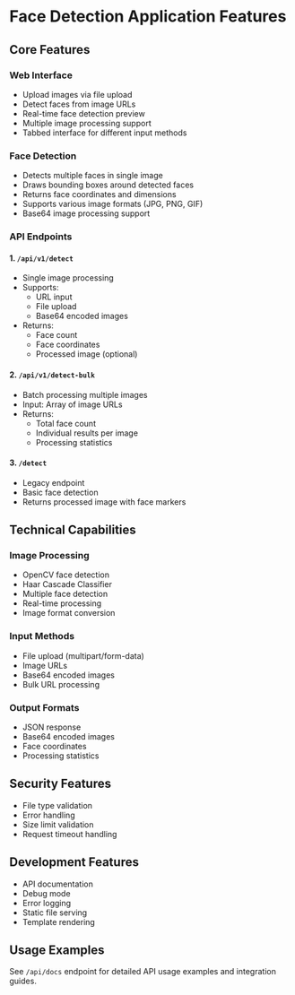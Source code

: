 # Face Detection Application Features

## Core Features

### Web Interface
- Upload images via file upload
- Detect faces from image URLs
- Real-time face detection preview
- Multiple image processing support
- Tabbed interface for different input methods

### Face Detection
- Detects multiple faces in single image
- Draws bounding boxes around detected faces
- Returns face coordinates and dimensions
- Supports various image formats (JPG, PNG, GIF)
- Base64 image processing support

### API Endpoints

#### 1. `/api/v1/detect`
- Single image processing
- Supports:
  - URL input
  - File upload
  - Base64 encoded images
- Returns:
  - Face count
  - Face coordinates
  - Processed image (optional)

#### 2. `/api/v1/detect-bulk`
- Batch processing multiple images
- Input: Array of image URLs
- Returns:
  - Total face count
  - Individual results per image
  - Processing statistics

#### 3. `/detect`
- Legacy endpoint
- Basic face detection
- Returns processed image with face markers

## Technical Capabilities

### Image Processing
- OpenCV face detection
- Haar Cascade Classifier
- Multiple face detection
- Real-time processing
- Image format conversion

### Input Methods
- File upload (multipart/form-data)
- Image URLs
- Base64 encoded images
- Bulk URL processing

### Output Formats
- JSON response
- Base64 encoded images
- Face coordinates
- Processing statistics

## Security Features
- File type validation
- Error handling
- Size limit validation
- Request timeout handling

## Development Features
- API documentation
- Debug mode
- Error logging
- Static file serving
- Template rendering

## Usage Examples
See `/api/docs` endpoint for detailed API usage examples and integration guides.